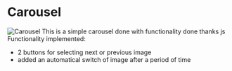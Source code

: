 # Carousel
![Carousel](https://github.com/user-attachments/assets/b643a902-2a93-4cfe-9393-62d07704742e)
This is a simple carousel done with functionality done thanks js
Functionality implemented:
- 2 buttons for selecting next or previous image
- added an automatical switch of image after a period of time
